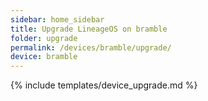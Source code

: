 ```yaml
---
sidebar: home_sidebar
title: Upgrade LineageOS on bramble
folder: upgrade
permalink: /devices/bramble/upgrade/
device: bramble
---
```

{% include templates/device_upgrade.md %}

